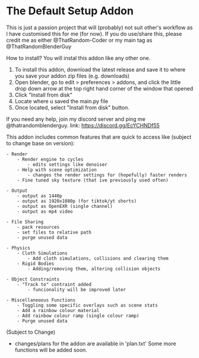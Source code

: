 # The Default Setup Addon
This is just a passion project that will (probably) not suit other's workflow as I have customised this for me (for now).
If you do use/share this, please credit me as either @ThatRandom-Coder or my main tag as @ThatRandomBlenderGuy

How to install?
You will instal this addon like any other one.
1. To install this addon, download the latest release and save it to where you save your addon zip files (e.g. downloads)
2. Open blender, go to edit > preferences > addons, and click the little drop down arrow at the top right hand corner of the window that opened
3. Click "Install from disk"
4. Locate where u saved the main.py file
5. Once located, select "Install from disk" button.

If you need any help, join my discord server and ping me @thatrandomblenderguy.
link: https://discord.gg/EcYCHNDf55

This addon includes common features that are quick to access like (subject to change base on version):

    - Render
        - Render engine to cycles
            - edits settings like denoiser
        - Help with scene optimization
            - changes the render settings for (hopefully) faster renders
        - Fine tuned sky texture (that ive previously used often)

    - Output
        - output as 1440p
        - output as 1920x1080p (for tiktok/yt shorts)
        - output as OpenEXR (single channel)
        - output as mp4 video
    
    - File Sharing
        - pack resources
        - set files to relative path
        - purge unused data

    - Physics
        - Cloth Simulations 
            - Add cloth simulations, collisions and clearing them
        - Rigid Bodies
            - Adding/removing them, altering collision objects

    - Object Constraints
        - "Track to" contraint added
            - funcionality will be improved later
    
    - Miscellaneoous Functions
        - Toggling some specific overlays such as scene stats
        - Add a rainbow colour material
        - Add rainbow colour ramp (single colour ramp)
        - Purge unused data

(Subject to Change)
- changes/plans for the addon are available in 'plan.txt'
Some more functions will be added soon.